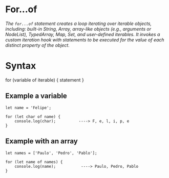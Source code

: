 # For...of

_The `for...of` statement creates a loop iterating over iterable objects, including: built-in String, Array, array-like objects (e.g., arguments or NodeList), TypedArray, Map, Set, and user-defined iterables. It invokes a custom iteration hook with statements to be executed for the value of each distinct property of the object._


# Syntax 

for (variable of iterable) {
  statement
}



## Example a variable
```JS
let name = 'Felipe';

for (let char of name) {
    console.log(char);          ----> F, e, l, i, p, e
}
```



## Example with an array
```JS
let names = ['Paulo', 'Pedro', 'Pablo'];

for (let name of names) {
    console.log(name);           ----> Paulo, Pedro, Pablo
}
```


